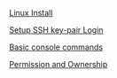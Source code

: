 [Linux Install](./01-install/install.md)

[Setup SSH key-pair Login](./02-ssh_priv_key/ssh_priv_key.md)

[Basic console commands](./03-basic_commands/basic_commands.md)

[Permission and Ownership](./04-permission/permission.md)
